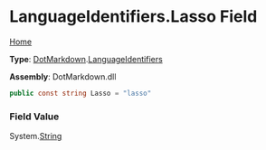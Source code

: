 # LanguageIdentifiers\.Lasso Field

[Home](../../../README.md)

**Type**: [DotMarkdown](../../README.md)\.[LanguageIdentifiers](../README.md)

**Assembly**: DotMarkdown\.dll

```csharp
public const string Lasso = "lasso"
```

### Field Value

System\.[String](https://docs.microsoft.com/en-us/dotnet/api/system.string)